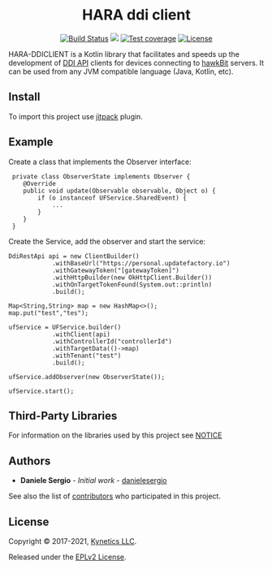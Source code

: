 <h1 align="center">HARA ddi client</h1>
<p align="center">
<a href="https://travis-ci.org/Kynetics/uf-ddiclient"><img alt="Build Status" src="https://travis-ci.org/Kynetics/uf-ddiclient.svg?branch=master"></a>
<a href="https://codeclimate.com/github/Kynetics/uf-ddiclient/maintainability"><img src="https://api.codeclimate.com/v1/badges/e545d9c1d9256241e7f8/maintainability" /></a>
<a href="https://codeclimate.com/github/Kynetics/uf-ddiclient/test_coverage"><img alt="Test coverage" src="https://api.codeclimate.com/v1/badges/e545d9c1d9256241e7f8/test_coverage"></a>
<a href="https://www.eclipse.org/legal/epl-2.0"><img alt="License" src="https://img.shields.io/badge/License-EPL%202.0-red.svg"></a>
</p>

HARA-DDICLIENT is a Kotlin library that facilitates and speeds up the development 
of [DDI API](https://www.eclipse.org/hawkbit/apis/ddi_api/) clients for devices 
connecting to [hawkBit](https://eclipse.org/hawkbit/) servers. It can be used from
any JVM compatible language (Java, Kotlin, etc).

## Install
To import this project use [jitpack](https://jitpack.io/) plugin.

## Example
Create a class that implements the Observer interface:

     private class ObserverState implements Observer {
        @Override
        public void update(Observable observable, Object o) {
            if (o instanceof UFService.SharedEvent) {
                ...
            }
        }
     }

Create the Service, add the observer and start the service:

    DdiRestApi api = new ClientBuilder()
                .withBaseUrl("https://personal.updatefactory.io")
                .withGatewayToken("[gatewayToken]")
                .withHttpBuilder(new OkHttpClient.Builder())
                .withOnTargetTokenFound(System.out::println)
                .build();

    Map<String,String> map = new HashMap<>();
    map.put("test","tes");

    ufService = UFService.builder()
                .withClient(api)
                .withControllerId("controllerId")
                .withTargetData(()->map)
                .withTenant("test")
                .build();

    ufService.addObserver(new ObserverState());

    ufService.start();

## Third-Party Libraries
For information on the libraries used by this project see [NOTICE](NOTICE.md)

## Authors
* **Daniele Sergio** - *Initial work* - [danielesergio](https://github.com/danielesergio)

See also the list of [contributors](https://github.com/Kynetics/hara-ddiclient/graphs/contributors) who participated in this project.

## License
Copyright © 2017-2021, [Kynetics LLC](https://www.kynetics.com).

Released under the [EPLv2 License](https://www.eclipse.org/legal/epl-2.0).
